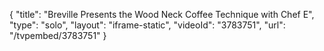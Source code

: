 {
    "title": "Breville Presents the Wood Neck Coffee Technique with Chef E",
    "type": "solo",
    "layout": "iframe-static",
    "videoId": "3783751",
    "url": "\/tvpembed\/3783751"
}